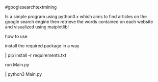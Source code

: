#googlesearchtextmining

Is a simple program using python3.x which aims to find articles on the google search engine then retrieve the words contained on each website and visualized using matplotlib!

how to use

install the required package in a way

| pip install -r requirements.txt

run Main.py

| python3 Main.py
